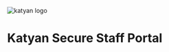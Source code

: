 ![katyan logo](https://utfs.io/f/LEOc3300PfKwc6Y1TMNnftDHS1WbUO42IVqK9LRpecz7iw0m)
# Katyan Secure Staff Portal
